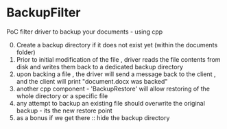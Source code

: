 # BackupFilter
PoC filter driver to backup your documents - using cpp 

0. Create a backup directory if it does not exist yet (within the documents folder) 
1. Prior to initial modification of the file , driver reads the file contents from disk and writes them back to a dedicated backup directory
2. upon backing a file , the driver will send a message back to the client , and the client will print "document.docx was backed"
3. another cpp component - 'BackupRestore' will allow restoring of the whole directory or a specific file
4. any attempt to backup an existing file should overwrite the original backup - its the new restore point
5. as a bonus if we get there :: hide the backup directory  
